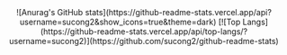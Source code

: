
<div align=center>
![Anurag's GitHub stats](https://github-readme-stats.vercel.app/api?username=sucong2&show_icons=true&theme=dark)
[![Top Langs](https://github-readme-stats.vercel.app/api/top-langs/?username=sucong2)](https://github.com/sucong2/github-readme-stats)
</div>
<!--
**sucong2/sucong2** is a ✨ _special_ ✨ repository because its `README.md` (this file) appears on your GitHub profile.

Here are some ideas to get you started:

- 🔭 I’m currently working on ...
- 🌱 I’m currently learning ...
- 👯 I’m looking to collaborate on ...
- 🤔 I’m looking for help with ...
- 💬 Ask me about ...
- 📫 How to reach me: ...
- 😄 Pronouns: ...
- ⚡ Fun fact: ...
-->
